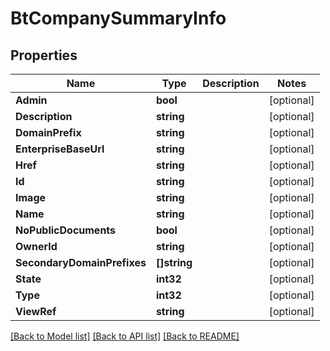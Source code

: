 # BtCompanySummaryInfo

## Properties

Name | Type | Description | Notes
------------ | ------------- | ------------- | -------------
**Admin** | **bool** |  | [optional] 
**Description** | **string** |  | [optional] 
**DomainPrefix** | **string** |  | [optional] 
**EnterpriseBaseUrl** | **string** |  | [optional] 
**Href** | **string** |  | [optional] 
**Id** | **string** |  | [optional] 
**Image** | **string** |  | [optional] 
**Name** | **string** |  | [optional] 
**NoPublicDocuments** | **bool** |  | [optional] 
**OwnerId** | **string** |  | [optional] 
**SecondaryDomainPrefixes** | **[]string** |  | [optional] 
**State** | **int32** |  | [optional] 
**Type** | **int32** |  | [optional] 
**ViewRef** | **string** |  | [optional] 

[[Back to Model list]](../README.md#documentation-for-models) [[Back to API list]](../README.md#documentation-for-api-endpoints) [[Back to README]](../README.md)


